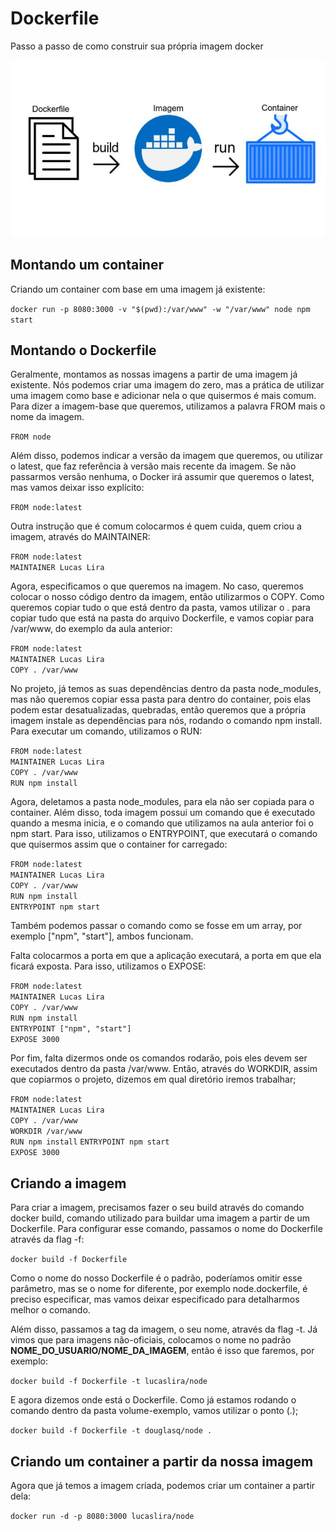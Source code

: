# Dockerfile
Passo a passo de como construir sua própria imagem docker

![Logo do Markdown](img/docker.jpg)

## Montando um container

Criando um container com base em uma imagem já existente:

`docker run -p 8080:3000 -v "$(pwd):/var/www" -w "/var/www" node npm start`

## Montando o Dockerfile

Geralmente, montamos as nossas imagens a partir de uma imagem já existente. Nós podemos criar uma imagem do zero, mas a prática de utilizar uma imagem como base e adicionar nela o que quisermos é mais comum. Para dizer a imagem-base que queremos, utilizamos a palavra FROM mais o nome da imagem.

`FROM node`

Além disso, podemos indicar a versão da imagem que queremos, ou utilizar o latest, que faz referência à versão mais recente da imagem. Se não passarmos versão nenhuma, o Docker irá assumir que queremos o latest, mas vamos deixar isso explícito:

`FROM node:latest`

Outra instrução que é comum colocarmos é quem cuida, quem criou a imagem, através do MAINTAINER:

`FROM node:latest`  
`MAINTAINER Lucas Lira`

Agora, especificamos o que queremos na imagem. No caso, queremos colocar o nosso código dentro da imagem, então utilizarmos o COPY. Como queremos copiar tudo o que está dentro da pasta, vamos utilizar o . para copiar tudo que está na pasta do arquivo Dockerfile, e vamos copiar para /var/www, do exemplo da aula anterior:

`FROM node:latest`  
`MAINTAINER Lucas Lira`  
`COPY . /var/www`

No projeto, já temos as suas dependências dentro da pasta node_modules, mas não queremos copiar essa pasta para dentro do container, pois elas podem estar desatualizadas, quebradas, então queremos que a própria imagem instale as dependências para nós, rodando o comando npm install. Para executar um comando, utilizamos o RUN:

`FROM node:latest`  
`MAINTAINER Lucas Lira`  
`COPY . /var/www`  
`RUN npm install`  

Agora, deletamos a pasta node_modules, para ela não ser copiada para o container. Além disso, toda imagem possui um comando que é executado quando a mesma inicia, e o comando que utilizamos na aula anterior foi o npm start. Para isso, utilizamos o ENTRYPOINT, que executará o comando que quisermos assim que o container for carregado:

`FROM node:latest`  
`MAINTAINER Lucas Lira`  
`COPY . /var/www`  
`RUN npm install`  
`ENTRYPOINT npm start`  

Também podemos passar o comando como se fosse em um array, por exemplo ["npm", "start"], ambos funcionam.

Falta colocarmos a porta em que a aplicação executará, a porta em que ela ficará exposta. Para isso, utilizamos o EXPOSE:

`FROM node:latest`  
`MAINTAINER Lucas Lira`  
`COPY . /var/www`  
`RUN npm install`  
`ENTRYPOINT ["npm", "start"]`  
`EXPOSE 3000`  

Por fim, falta dizermos onde os comandos rodarão, pois eles devem ser executados dentro da pasta /var/www. Então, através do WORKDIR, assim que copiarmos o projeto, dizemos em qual diretório iremos trabalhar;

`FROM node:latest`  
`MAINTAINER Lucas Lira`  
`COPY . /var/www`  
`WORKDIR /var/www`  
`RUN npm install`
`ENTRYPOINT npm start`  
`EXPOSE 3000`

## Criando a imagem

Para criar a imagem, precisamos fazer o seu build através do comando docker build, comando utilizado para buildar uma imagem a partir de um Dockerfile. Para configurar esse comando, passamos o nome do Dockerfile através da flag -f:

`docker build -f Dockerfile`

Como o nome do nosso Dockerfile é o padrão, poderíamos omitir esse parâmetro, mas se o nome for diferente, por exemplo node.dockerfile, é preciso especificar, mas vamos deixar especificado para detalharmos melhor o comando.

Além disso, passamos a tag da imagem, o seu nome, através da flag -t. Já vimos que para imagens não-oficiais, colocamos o nome no padrão **NOME_DO_USUARIO/NOME_DA_IMAGEM**, então é isso que faremos, por exemplo:

`docker build -f Dockerfile -t lucaslira/node`

E agora dizemos onde está o Dockerfile. Como já estamos rodando o comando dentro da pasta volume-exemplo, vamos utilizar o ponto (.);

`docker build -f Dockerfile -t douglasq/node .`

## Criando um container a partir da nossa imagem

Agora que já temos a imagem criada, podemos criar um container a partir dela:

`docker run -d -p 8080:3000 lucaslira/node`